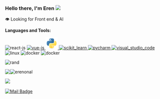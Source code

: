 ### Hello there, I'm Eren <img src="https://media.giphy.com/media/hvRJCLFzcasrR4ia7z/giphy.gif" width="30px"></h2>

:eye: Looking for Front end & AI


**Languages and Tools:** 

<p 
  <a href="https://react.dev/" target="_blank"> <img src="https://upload.wikimedia.org/wikipedia/commons/thumb/a/a7/React-icon.svg/640px-React-icon.svg.png" alt="react-js" width="40" height="40"/> 
</a> 
<a href="https://vuejs.org/" target="_blank"> <img src="https://upload.wikimedia.org/wikipedia/commons/thumb/9/95/Vue.js_Logo_2.svg/640px-Vue.js_Logo_2.svg.png" alt="vue-js" width="40" height="40"/> 
</a> 
<a href="https://www.python.org" target="_blank"> <img src="https://raw.githubusercontent.com/devicons/devicon/master/icons/python/python-original.svg" alt="python" width="40" height="40"/> 
</a> 
<a href="https://scikit-learn.org/" target="_blank"> <img src="https://upload.wikimedia.org/wikipedia/commons/0/05/Scikit_learn_logo_small.svg" alt="scikit_learn" width="40" height="40"/> 
</a> 
<a href="https://www.jetbrains.com/pycharm/" target="_blank"> <img src="https://seeklogo.com/images/P/pycharm-logo-51B1427388-seeklogo.com.png" alt="pycharm" width="40" height="40"/> 
</a> 
<a href="https://code.visualstudio.com/" target="_blank"> <img src="https://img.icons8.com/fluent/240/000000/visual-studio-code-2019.png" alt="visual_studio_code" width="40" height="40"/> 
</a>
<img alt="linux" width="40px" src="https://img.icons8.com/color/96/000000/linux.png">
</a>
<a>
<img alt="docker" width="40px" src="https://upload.wikimedia.org/wikipedia/commons/thumb/a/a7/Docker-svgrepo-com.svg/640px-Docker-svgrepo-com.svg.png">
</a>
<a>
<img alt="docker" width="40px" src="https://upload.wikimedia.org/wikipedia/commons/thumb/e/e9/Jenkins_logo.svg/640px-Jenkins_logo.svg.png">
</a>

![rand](https://rand-xyz.now.sh/api/hello)
</p>
<img align='left' src="https://github-readme-stats.vercel.app/api?username=erenonal&show_icons=true">

<p align="left"> <img src="https://komarev.com/ghpvc/?username=erenonal" alt="erenonal" /> </p>




[![](https://img.shields.io/badge/linkedin-%230077B5.svg?&style=for-the-badge&logo=linkedin&logoColor=white)](https://www.linkedin.com/in/1erenonal/)

[![Mail Badge](https://img.shields.io/badge/onal.eren@hotmail.com-c14438?style=for-the-badge&logo=Gmail&logoColor=white&link=mailto:onal.eren@hotmail.com)](mailto:onal.eren@hotmail.com)
